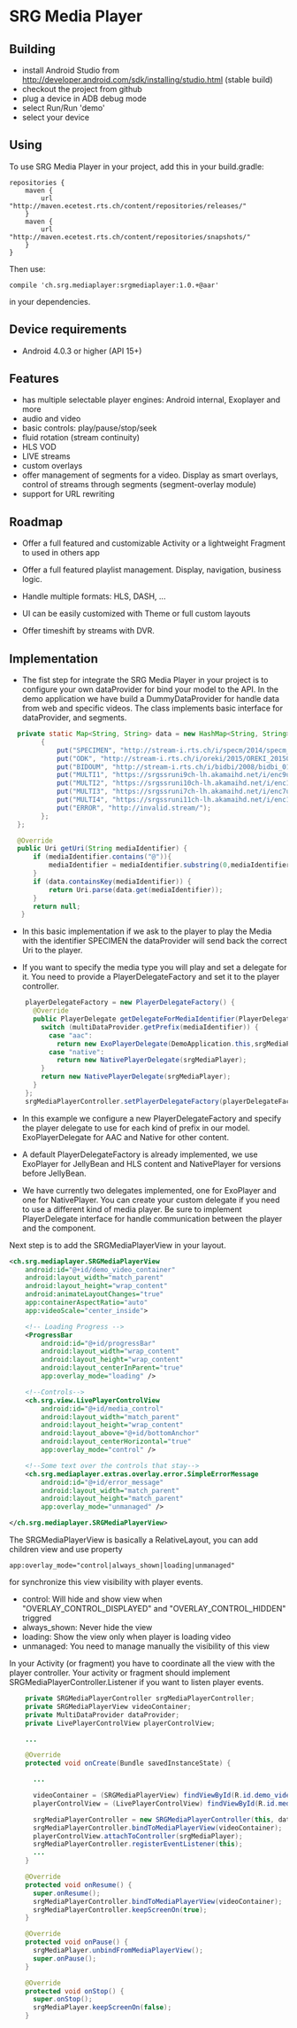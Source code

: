 SRG Media Player
================

Building
--------
* install Android Studio from http://developer.android.com/sdk/installing/studio.html (stable build)
* checkout the project from github
* plug a device in ADB debug mode
* select Run/Run 'demo'
* select your device

Using
-----
To use SRG Media Player in your project, add this in your build.gradle:

    repositories {
    	maven {
    		url "http://maven.ecetest.rts.ch/content/repositories/releases/"
    	}
    	maven {
    		url "http://maven.ecetest.rts.ch/content/repositories/snapshots/"
    	}
    }

Then use:

    compile 'ch.srg.mediaplayer:srgmediaplayer:1.0.+@aar'

in your dependencies.

Device requirements
-------------------
* Android 4.0.3 or higher (API 15+)

Features
--------
* has multiple selectable player engines: Android internal, Exoplayer and more
* audio and video
* basic controls: play/pause/stop/seek
* fluid rotation (stream continuity)
* HLS VOD
* LIVE streams
* custom overlays
* offer management of segments for a video. Display as smart overlays, control of streams through segments (segment-overlay module)
* support for URL rewriting

Roadmap
----------------
* Offer a full featured and customizable Activity or a lightweight Fragment to used in others app

* Offer a full featured playlist management. Display, navigation, business logic.

* Handle multiple formats: HLS, DASH, ...

* UI can be easily customized with Theme or full custom layouts

* Offer timeshift by streams with DVR.

Implementation
-----------------
* The fist step for integrate the SRG Media Player in your project is to configure your own dataProvider for bind your model to the API. In the demo application we have build a DummyDataProvider for handle data from web and specific videos. The class implements basic interface for dataProvider, and segments.

```java
  private static Map<String, String> data = new HashMap<String, String>() {
	    {
		    put("SPECIMEN", "http://stream-i.rts.ch/i/specm/2014/specm_20141203_full_f_817794-,101,701,1201,k.mp4.csmil/master.m3u8");
		    put("ODK", "http://stream-i.rts.ch/i/oreki/2015/OREKI_20150225_full_f_861302-,101,701,1201,k.mp4.csmil/master.m3u8");
		    put("BIDOUM", "http://stream-i.rts.ch/i/bidbi/2008/bidbi_01042008-,450,k.mp4.csmil/master.m3u8");
		    put("MULTI1", "https://srgssruni9ch-lh.akamaihd.net/i/enc9uni_ch@191320/master.m3u8");
		    put("MULTI2", "https://srgssruni10ch-lh.akamaihd.net/i/enc10uni_ch@191367/master.m3u8");
		    put("MULTI3", "https://srgssruni7ch-lh.akamaihd.net/i/enc7uni_ch@191283/master.m3u8");
		    put("MULTI4", "https://srgssruni11ch-lh.akamaihd.net/i/enc11uni_ch@191455/master.m3u8");
		    put("ERROR", "http://invalid.stream/");
    	};
  };

  @Override
  public Uri getUri(String mediaIdentifier) {
      if (mediaIdentifier.contains("@")){
          mediaIdentifier = mediaIdentifier.substring(0,mediaIdentifier.indexOf('@'));
      }
      if (data.containsKey(mediaIdentifier)) {
          return Uri.parse(data.get(mediaIdentifier));
      }
      return null;
   }
```

* In this basic implementation if we ask to the player to play the Media with the identifier SPECIMEN the dataProvider will send back the correct Uri to the player.

* If you want to specify the media type you will play and set a delegate for it. You need to provide a PlayerDelegateFactory and set it to the player controller.

```java
    playerDelegateFactory = new PlayerDelegateFactory() {
      @Override
      public PlayerDelegate getDelegateForMediaIdentifier(PlayerDelegate.OnPlayerDelegateListener srgMediaPlayer, String mediaIdentifier) {
        switch (multiDataProvider.getPrefix(mediaIdentifier)) {
          case "aac":
            return new ExoPlayerDelegate(DemoApplication.this,srgMediaPlayer, ExoPlayerDelegate.SourceType.EXTRACTOR);
          case "native":
            return new NativePlayerDelegate(srgMediaPlayer);
        }
        return new NativePlayerDelegate(srgMediaPlayer);
      }
    };
    srgMediaPlayerController.setPlayerDelegateFactory(playerDelegateFactory);
```

* In this example we configure a new PlayerDelegateFactory and specify the player delegate to use for each kind of prefix in our model. ExoPlayerDelegate for AAC and Native for other content.

* A default PlayerDelegateFactory is already implemented, we use ExoPlayer for JellyBean and HLS content and NativePlayer for versions before JellyBean.

* We have currently two delegates implemented, one for ExoPlayer and one for NativePlayer. You can create your custom delegate if you need to use a different kind of media player. Be sure to implement PlayerDelegate interface for handle communication between the player and the component.

Next step is to add the SRGMediaPlayerView in your layout.

```xml
<ch.srg.mediaplayer.SRGMediaPlayerView
    android:id="@+id/demo_video_container"
    android:layout_width="match_parent"
    android:layout_height="wrap_content"
    android:animateLayoutChanges="true"
    app:containerAspectRatio="auto"
    app:videoScale="center_inside">

    <!-- Loading Progress -->
    <ProgressBar
        android:id="@+id/progressBar"
        android:layout_width="wrap_content"
        android:layout_height="wrap_content"
        android:layout_centerInParent="true"
        app:overlay_mode="loading" />

    <!--Controls-->
    <ch.srg.view.LivePlayerControlView
        android:id="@+id/media_control"
        android:layout_width="match_parent"
        android:layout_height="wrap_content"
        android:layout_above="@+id/bottomAnchor"
        android:layout_centerHorizontal="true"
        app:overlay_mode="control" />

    <!--Some text over the controls that stay-->
    <ch.srg.mediaplayer.extras.overlay.error.SimpleErrorMessage
        android:id="@+id/error_message"
        android:layout_width="match_parent"
        android:layout_height="match_parent"
        app:overlay_mode="unmanaged" />

</ch.srg.mediaplayer.SRGMediaPlayerView>
```

The SRGMediaPlayerView is basically a RelativeLayout, you can add children view and use property

    app:overlay_mode="control|always_shown|loading|unmanaged"

for synchronize this view visibility with player events.

* control: Will hide and show view when "OVERLAY_CONTROL_DISPLAYED" and "OVERLAY_CONTROL_HIDDEN" triggred
* always_shown: Never hide the view
* loading: Show the view only when player is loading video
* unmanaged: You need to manage manually the visibility of this view

In your Activity (or fragment) you have to coordinate all the view with the player controller. Your activity or fragment should implement SRGMediaPlayerController.Listener if you want to listen player events.

```java
    private SRGMediaPlayerController srgMediaPlayerController;
    private SRGMediaPlayerView videoContainer;
    private MultiDataProvider dataProvider;
    private LivePlayerControlView playerControlView;

    ...

    @Override
    protected void onCreate(Bundle savedInstanceState) {

      ...

      videoContainer = (SRGMediaPlayerView) findViewById(R.id.demo_video_container);
      playerControlView = (LivePlayerControlView) findViewById(R.id.media_control);

      srgMediaPlayerController = new SRGMediaPlayerController(this, dataProvider, PLAYER_TAG);
      srgMediaPlayerController.bindToMediaPlayerView(videoContainer);
      playerControlView.attachToController(srgMediaPlayer);
      srgMediaPlayerController.registerEventListener(this);
      ...
    }

    @Override
    protected void onResume() {
      super.onResume();
      srgMediaPlayerController.bindToMediaPlayerView(videoContainer);
      srgMediaPlayerController.keepScreenOn(true);
    }

    @Override
    protected void onPause() {
      srgMediaPlayer.unbindFromMediaPlayerView();
      super.onPause();
    }

    @Override
    protected void onStop() {
      super.onStop();
      srgMediaPlayer.keepScreenOn(false);
    }
```
